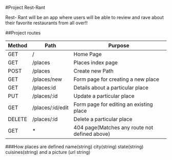#Project Rest-Rant

Rest- Rant will be an app where users will be able to review and rave about their favorite restaurants from all over!!

##Project routes

| Method  | Path | Purpose |
| ------------ | ------------- | ------------ |
| GET | / | Home Page|
| GET | /places| Places index page|
| POST | /places| Create new Path|
| GET | /places/new | Form page for creating a new place |
| GET | /places:id | Details about a particular place |
| PUT | /places/:id | Update a particular place |
| GET | /places/:id/edit | Form page for editing an existing place|
| DELETE| /places/:id | Delete a particular place |
| GET | * | 404 page(Matches any route not defined above)|


###How places are defined
name(string)
city(string)
state(string)
cuisines(string)
and a picture (url string) 
